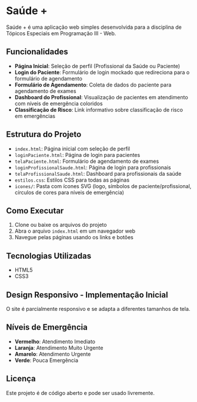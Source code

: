 # Saúde +

Saúde + é uma aplicação web simples desenvolvida para a disciplina de Tópicos Especiais em Programação III - Web.
## Funcionalidades

- **Página Inicial**: Seleção de perfil (Profissional da Saúde ou Paciente)
- **Login do Paciente**: Formulário de login mockado que redireciona para o formulário de agendamento
- **Formulário de Agendamento**: Coleta de dados do paciente para agendamento de exames
- **Dashboard do Profissional**: Visualização de pacientes em atendimento com níveis de emergência coloridos
- **Classificação de Risco**: Link informativo sobre classificação de risco em emergências

## Estrutura do Projeto

- `index.html`: Página inicial com seleção de perfil
- `loginPaciente.html`: Página de login para pacientes
- `telaPaciente.html`: Formulário de agendamento de exames
- `loginProfissionalSaude.html`: Página de login para profissionais
- `telaProfissionalSaude.html`: Dashboard para profissionais da saúde
- `estilos.css`: Estilos CSS para todas as páginas
- `icones/`: Pasta com ícones SVG (logo, símbolos de paciente/profissional, círculos de cores para níveis de emergência)

## Como Executar

1. Clone ou baixe os arquivos do projeto
2. Abra o arquivo `index.html` em um navegador web
3. Navegue pelas páginas usando os links e botões

## Tecnologias Utilizadas

- HTML5
- CSS3

## Design Responsivo - Implementação Inicial

O site é parcialmente responsivo e se adapta a diferentes tamanhos de tela.

## Níveis de Emergência

- **Vermelho**: Atendimento Imediato
- **Laranja**: Atendimento Muito Urgente
- **Amarelo**: Atendimento Urgente
- **Verde**: Pouca Emergência

## Licença

Este projeto é de código aberto e pode ser usado livremente.

